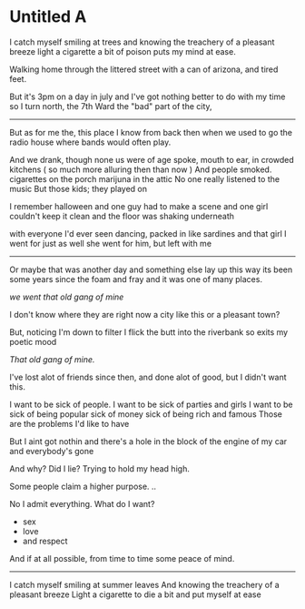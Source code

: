 <!--title: Untitled A-->
<!--subtitle: I catch myself smiling at trees-->

# Untitled A

I catch myself smiling at trees
		and knowing the treachery of a pleasant breeze
		light a cigarette
		a bit of poison puts my mind at ease.

Walking home through the littered street
with a can of arizona, and tired feet.

But it's 3pm on a day in july
		and I've got nothing better to do with my time
		so I turn north, the 7th Ward
		the "bad" part of the city,

---

But as for me the, this place I know
from back then when we used to go
the radio house
where bands would often play.

And we drank, though none us were of age
spoke, mouth to ear, in crowded kitchens
( so much more alluring then than now )
And people smoked.
		cigarettes on the porch
		marijuna in the attic
No one really listened to the music
But those kids; they played on

I remember halloween
and one guy had to make a scene
and one girl couldn't keep it clean
and the floor was shaking underneath

with everyone I'd ever seen
dancing, packed in like sardines
and that girl I went for just as well
she went for him, but left with me

---

Or maybe that was another day
and something else lay up this way
its been some years since the foam and fray
and it was one of many places.

*we went*
*that old gang of mine*

I don't know where they are right now
a city like this or a pleasant town?

But, noticing I'm down to filter 
I flick the butt into the riverbank
so exits my poetic mood

*That old gang of mine.*

I've lost alot of friends since then, 
and done alot of good,
but I didn't want this.

I want to be sick of people.
I want to be sick of parties and girls
I want to be sick of being popular
sick of money
sick of being rich and famous
Those are the problems I'd like to have

But I aint got nothin
and there's a hole in the block of the engine of my car
and everybody's gone

And why? Did I lie?
Trying to hold my head high.

Some people claim a higher purpose.
..

No
I admit everything.
What do I want?

- sex
- love
- and respect

And if at all possible, 
from time to time
some peace of mind.

---

I catch myself smiling at summer leaves
		And knowing the treachery of a pleasant breeze <!--the ways of the birds and bees-->
		Light a cigarette
		to die a bit
		and put myself at ease
